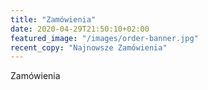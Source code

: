 ```yaml
---
title: "Zamówienia"
date: 2020-04-29T21:50:10+02:00
featured_image: "/images/order-banner.jpg"
recent_copy: "Najnowsze Zamówienia"
---
```


Zamówienia
